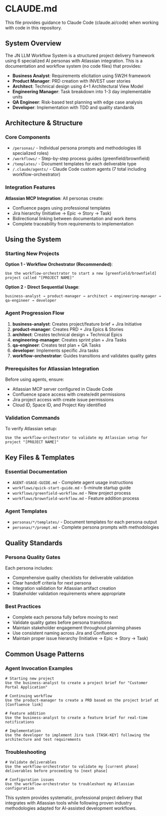 # CLAUDE.md

This file provides guidance to Claude Code (claude.ai/code) when working with code in this repository.

## System Overview

The JN LLM Workflow System is a structured project delivery framework using 6 specialized AI personas with Atlassian integration. This is a documentation and workflow system (no code files) that provides:

- **Business Analyst**: Requirements elicitation using 5W2H framework
- **Product Manager**: PRD creation with INVEST user stories  
- **Architect**: Technical design using 4+1 Architectural View Model
- **Engineering Manager**: Task breakdown into 1-3 day implementable units
- **QA Engineer**: Risk-based test planning with edge case analysis
- **Developer**: Implementation with TDD and quality standards

## Architecture & Structure

### Core Components

- `/personas/` - Individual persona prompts and methodologies (6 specialized roles)
- `/workflows/` - Step-by-step process guides (greenfield/brownfield)
- `/templates/` - Document templates for each deliverable type
- `/.claude/agents/` - Claude Code custom agents (7 total including workflow-orchestrator)

### Integration Features

**Atlassian MCP Integration**: All personas create:
- Confluence pages using professional templates
- Jira hierarchy (Initiative → Epic → Story → Task)
- Bidirectional linking between documentation and work items
- Complete traceability from requirements to implementation

## Using the System

### Starting New Projects

**Option 1 - Workflow Orchestrator (Recommended)**:
```
Use the workflow-orchestrator to start a new [greenfield/brownfield] project called "[PROJECT NAME]"
```

**Option 2 - Direct Sequential Usage**:
```
business-analyst → product-manager → architect → engineering-manager → qa-engineer → developer
```

### Agent Progression Flow

1. **business-analyst**: Creates project/feature brief + Jira Initiative
2. **product-manager**: Creates PRD + Jira Epics & Stories  
3. **architect**: Creates technical design + Technical Epics
4. **engineering-manager**: Creates sprint plan + Jira Tasks
5. **qa-engineer**: Creates test plan + QA Tasks
6. **developer**: Implements specific Jira tasks
7. **workflow-orchestrator**: Guides transitions and validates quality gates

### Prerequisites for Atlassian Integration

Before using agents, ensure:
- Atlassian MCP server configured in Claude Code
- Confluence space access with create/edit permissions
- Jira project access with create issue permissions
- Cloud ID, Space ID, and Project Key identified

### Validation Commands

To verify Atlassian setup:
```
Use the workflow-orchestrator to validate my Atlassian setup for project "[PROJECT NAME]"
```

## Key Files & Templates

### Essential Documentation
- `AGENT-USAGE-GUIDE.md` - Complete agent usage instructions
- `workflows/quick-start-guide.md` - 5-minute startup guide
- `workflows/greenfield-workflow.md` - New project process
- `workflows/brownfield-workflow.md` - Feature addition process

### Agent Templates
- `personas/*/templates/` - Document templates for each persona output
- `personas/*/prompt.md` - Complete persona prompts with methodologies

## Quality Standards

### Persona Quality Gates
Each persona includes:
- Comprehensive quality checklists for deliverable validation
- Clear handoff criteria for next persona
- Integration validation for Atlassian artifact creation
- Stakeholder validation requirements where appropriate

### Best Practices
- Complete each persona fully before moving to next
- Validate quality gates before persona transitions
- Maintain stakeholder engagement throughout planning phases
- Use consistent naming across Jira and Confluence
- Maintain proper issue hierarchy (Initiative → Epic → Story → Task)

## Common Usage Patterns

### Agent Invocation Examples
```
# Starting new project
Use the business-analyst to create a project brief for "Customer Portal Application"

# Continuing workflow  
Use the product-manager to create a PRD based on the project brief at [Confluence link]

# Feature addition
Use the business-analyst to create a feature brief for real-time notifications

# Implementation
Use the developer to implement Jira task [TASK-KEY] following the architecture and test requirements
```

### Troubleshooting
```
# Validate deliverables
Use the workflow-orchestrator to validate my [current phase] deliverables before proceeding to [next phase]

# Configuration issues  
Use the workflow-orchestrator to troubleshoot my Atlassian configuration
```

This system provides systematic, professional project delivery that integrates with Atlassian tools while following proven industry methodologies adapted for AI-assisted development workflows.